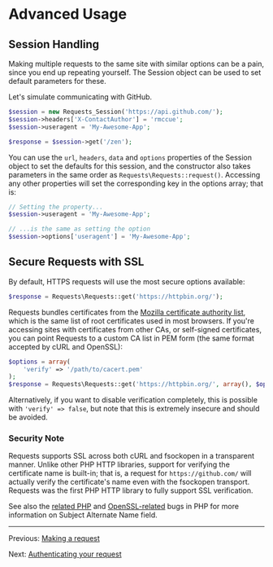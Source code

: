 Advanced Usage
==============

Session Handling
----------------
Making multiple requests to the same site with similar options can be a pain,
since you end up repeating yourself. The Session object can be used to set
default parameters for these.

Let's simulate communicating with GitHub.

```php
$session = new Requests_Session('https://api.github.com/');
$session->headers['X-ContactAuthor'] = 'rmccue';
$session->useragent = 'My-Awesome-App';

$response = $session->get('/zen');
```

You can use the `url`, `headers`, `data` and `options` properties of the Session
object to set the defaults for this session, and the constructor also takes
parameters in the same order as `Requests\Requests::request()`. Accessing any other
properties will set the corresponding key in the options array; that is:

```php
// Setting the property...
$session->useragent = 'My-Awesome-App';

// ...is the same as setting the option
$session->options['useragent'] = 'My-Awesome-App';
```


Secure Requests with SSL
------------------------
By default, HTTPS requests will use the most secure options available:

```php
$response = Requests\Requests::get('https://httpbin.org/');
```

Requests bundles certificates from the [Mozilla certificate authority list][],
which is the same list of root certificates used in most browsers. If you're
accessing sites with certificates from other CAs, or self-signed certificates,
you can point Requests to a custom CA list in PEM form (the same format
accepted by cURL and OpenSSL):

```php
$options = array(
    'verify' => '/path/to/cacert.pem'
);
$response = Requests\Requests::get('https://httpbin.org/', array(), $options);
```

Alternatively, if you want to disable verification completely, this is possible
with `'verify' => false`, but note that this is extremely insecure and should be
avoided.

### Security Note
Requests supports SSL across both cURL and fsockopen in a transparent manner.
Unlike other PHP HTTP libraries, support for verifying the certificate name is
built-in; that is, a request for `https://github.com/` will actually verify the
certificate's name even with the fsockopen transport. Requests was the
first PHP HTTP library to fully support SSL verification.

See also the [related PHP][php-bug-47030] and [OpenSSL-related][php-bug-55820]
bugs in PHP for more information on Subject Alternate Name field.

[Mozilla certificate authority list]: https://www.mozilla.org/projects/security/certs/
[php-bug-47030]: https://php.net/47030
[php-bug-55820]: https://php.net/55820

***

Previous: [Making a request](usage.md)

Next: [Authenticating your request](authentication.md)
